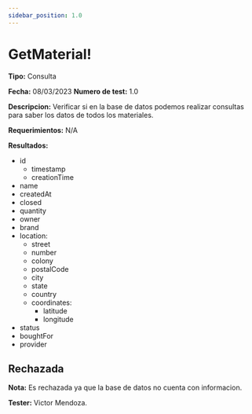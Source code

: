 ```yaml
---
sidebar_position: 1.0
---
```


# GetMaterial!

**Tipo:** Consulta

**Fecha:** 08/03/2023  **Numero de test:** 1.0

**Descripcion:** Verificar si en la base de datos podemos realizar consultas para saber los datos de todos los materiales.

**Requerimientos:** N/A

**Resultados:**
- id
    - timestamp 
    - creationTime
- name
- createdAt
- closed
- quantity
- owner
- brand
- location:
    - street
    - number
    - colony
    - postalCode
    - city
    - state
    - country
    - coordinates: 
        - latitude
        - longitude
- status
- boughtFor
- provider

## Rechazada
**Nota:** Es rechazada ya que la base de datos no cuenta con informacion.

**Tester:** Victor Mendoza.